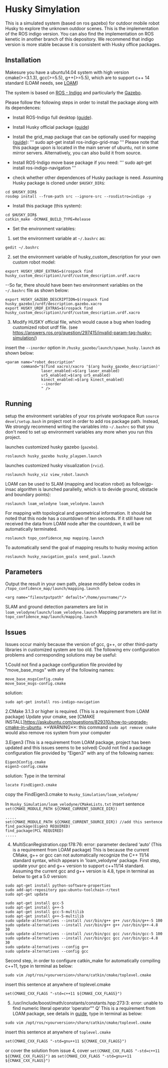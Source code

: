 # Husky Simylation

This is a simulated system (based on ros gazebo) for outdoor mobile robot Husky to explore the unknown outdoor scenes. This is the implementation of the ROS indigo version. You can also find the implementation on ROS kenetic in another branch of this depository. We recommend that indigo version is more stable because it is consistent with Husky office packages.

## Installation
Makesure you have a ubuntu14.04 system with high version cmake(>=3.1.3), gcc(>=5.5), g++(>=5.5), which are to support c++ 14 standard (LOAM needs, see [LOAM](https://github.com/laboshinl/loam_velodyne))

The system is based on [ROS - Indigo](http://www.ros.org/) and particularly the [Gazebo](gazebosim.org). 
 
Please follow the following steps in order to install the package along with its dependences:

- Install ROS-Indigo full desktop ([guide](http://wiki.ros.org/indigo/Installation/Ubuntu)).

- Install Husky official package ([guide](http://wiki.ros.org/husky_gazebo/Tutorials/Simulating%20Husky ))

- Install the grid_map package that can be optionally used for mapping ([guide](https://github.com/ANYbotics/grid_map )):
'''
sudo apt-get install ros-indigo-grid-map
'''
Please note that this package upon is located in the main server of ubuntu, not in some mirror servers. Alternatively, you can also build it from source.

- Install ROS-Indigo move base package if you need:
'''
sudo apt-get install ros-indigo-navigation
'''

- check whether other dependences of Husky package is need. Assuming Husky package is cloned under `$HUSKY_DIR$`:
```
cd $HUSKY_DIR$
rosdep install --from-path src --ignore-src --rosdistro=indigo -y
```
- Install this package (this system):
```
cd $HUSKY_DIR$
catkin_make -DCMAKE_BUILD_TYPE=Release
```
- Set the environment variables:
1. set the environment variable at `~/.bashrc` as:
```
gedit ~/.bashrc 
```
2. set the environment variable of husky_custom_description for your own custom robot model:
```
export HUSKY_URDF_EXTRAS=$(rospack find husky_custom_description)/urdf/custom_description.urdf.xacro
```
--So far, there should have been two environment variables on the `~/.bashrc` file as shown below:
```
export HUSKY_GAZEBO_DESCRIPTION=$(rospack find husky_gazebo)/urdf/description.gazebo.xacro
export HUSKY_URDF_EXTRAS=$(rospack find husky_custom_description)/urdf/custom_description.urdf.xacro
```
3. Modify HUSKY official file, which would cause a bug when loading customized robot urdf file. (see https://answers.ros.org/question/297415/invalid-param-tag-husky-simulation/)

insert the `--inorder` option in `/husky_gazebo/launch/spawn_husky.launch` as shown below:
```
<param name="robot_description" 
       command="$(find xacro)/xacro '$(arg husky_gazebo_description)'
                laser_enabled:=$(arg laser_enabled)
                ur5_enabled:=$(arg ur5_enabled)
                kinect_enabled:=$(arg kinect_enabled)
                --inorder
                " />
```


## Running
setup the environment variables of your ros private workspace
Run `source devel/setup.bash` in project root in order to add ros package path.
Instead, We strongly recommend writing the variables into `~/.bashrc` so that you don't need to set up environment variables any more when you run this project.

launches customized husky gazebo (`gazebo`).
```
roslaunch husky_gazebo husky_playpen.launch
```

launches customized husky visualization (`rviz`).
```
roslaunch husky_viz view_robot.launch
```

LOAM can be used to SLAM (mapping and location robot) as follow(gp-insac algorithm is launched parallelly, which is to devide ground, obstacle and boundary points):
```
roslaunch loam_velodyne loam_velodyne.launch
```

For mapping with topological and geometrical information. It should be noted that this node has a countdown of ten seconds. If it still have not received the data from LOAM node after the countdown, it will be automatically terminated. 
```
roslaunch topo_confidence_map mapping.launch
```

To automatically send the goal of mapping results to husky moving action 
```
roslaunch husky_navigation_goals send_goal.launch 
```


## Parameters
Output the result in your own path, please modify below codes in `/topo_confidence_map/launch/mapping.launch`
```
<arg name="fileoutputpath" default="/home/yourname/"/>
```
SLAM and ground detection parameters are list in `loam_velodyne/launch/loam_velodyne.launch`
Mapping parameters are list in `topo_confidence_map/launch/mapping.launch`


## Issues
Issues occur mainly because the version of gcc, g++, or other third-party libraries in customized system are too old. The following env configuration problems and corresponding solutions may be useful: 

1.Could not find a package configuration file provided by "move_base_msgs" with any of the following names:

    move_base_msgsConfig.cmake
    move_base_msgs-config.cmake


solution: 
```
sudo apt-get install ros-indigo-navigation
```

2.CMake 3.1.3 or higher is required. (This is a requirement from LOAM package) 
Update your cmake, see [CMAKE INSTALL]https://askubuntu.com/questions/829310/how-to-upgrade-cmake-in-ubuntu.
××WARNING××: this command `sudo apt remove cmake` would also remove ros system from your computer



3.Eigen3 (This is a requirement from LOAM package, project has been updated and this issues seems to be solved) 
Could not find a package configuration file provided by "Eigen3" with any of the following names:

    Eigen3Config.cmake
    eigen3-config.cmake

solution: 
Type in the terminal
```
locate FindEigen3.cmake 
```
copy the FindEigen3.cmake to `Husky_Simulation/loam_velodyne/`

In `Husky_Simulation/loam_velodyne/CMakeLists.txt` insert sentence `set(CMAKE_MODULE_PATH ${CMAKE_CURRENT_SOURCE_DIR})`
```
.....
set(CMAKE_MODULE_PATH ${CMAKE_CURRENT_SOURCE_DIR}) //add this sentence
find_package(Eigen3 REQUIRED)
find_package(PCL REQUIRED)
.....
```
4. MultiScanRegistration.cpp:178:76: error: parameter declared ‘auto’ (This is a requirement from LOAM package) 
This is because the current CMake, g++ or gcc can not automatically recognize the C++ 11/14 standard syntax, which appears in 'loam_velodyne' package.
First step, update your gcc and g++ version to support c++11/14 standard. Assuming the current gcc and g++ version is 4.8, type in terminal as below to get a  5.0 version:
```
sudo apt-get install python-software-properties
sudo add-apt-repository ppa:ubuntu-toolchain-r/test
sudo apt-get update

sudo apt-get install gcc-5         
sudo apt-get install g++-5
sudo apt-get install gcc-5-multilib 
sudo apt-get install g++-5-multilib
sudo update-alternatives --install /usr/bin/g++ g++ /usr/bin/g++-5 100
sudo update-alternatives --install /usr/bin/g++ g++ /usr/bin/g++-4.8 30
sudo update-alternatives --install /usr/bin/gcc gcc /usr/bin/gcc-5 100
sudo update-alternatives --install /usr/bin/gcc gcc /usr/bin/gcc-4.8 30
sudo update-alternatives --config g++ 
sudo update-alternatives --config gcc
```

Second step, in order to configure catkin_make for automatically compiling c++11, type in terminal as below:
```
sudo vim /opt/ros/<yourversion>/share/catkin/cmake/toplevel.cmake
```
insert this sentence at anywhere of toplevel.cmake
```
set(CMAKE_CXX_FLAGS "-std=c++11 ${CMAKE_CXX_FLAGS}")
```
5. /usr/include/boost/math/constants/constants.hpp:273:3: error: unable to find numeric literal operator ‘operator"" Q’ 
This is a requirement from LOAM package, see details in [guide](https://github.com/laboshinl/loam_velodyne/issues/90), type in terminal as below:

```
sudo vim /opt/ros/<yourversion>/share/catkin/cmake/toplevel.cmake
```
insert this sentence at anywhere of `toplevel.cmake`
```
set(CMAKE_CXX_FLAGS "-std=gnu++11 ${CMAKE_CXX_FLAGS}")
```
or cover the solution from issue 4, cover `set(CMAKE_CXX_FLAGS "-std=c++11 ${CMAKE_CXX_FLAGS}")` as
`set(CMAKE_CXX_FLAGS "-std=gnu++11 ${CMAKE_CXX_FLAGS}")`
